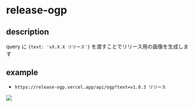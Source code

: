 # release-ogp

## description
query に
`{text: 'vX.X.X リリース'}` を渡すことでリリース用の画像を生成します

## example
- `https://release-ogp.vercel.app/api/ogp?text=v1.0.3 リリース`
<image src="https://release-ogp.vercel.app/api/ogp?text=v1.0.3 リリース" />

